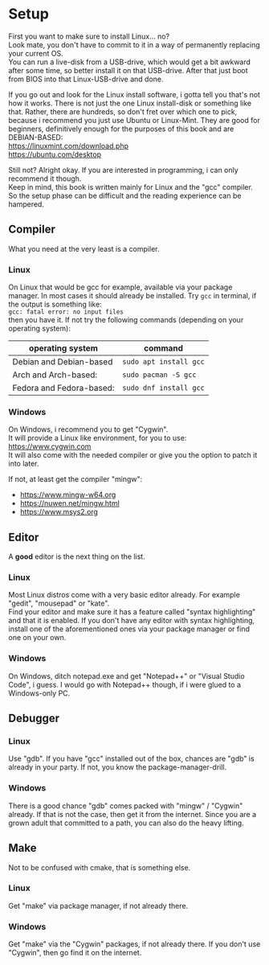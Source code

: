 # Setup

First you want to make sure to install Linux… no?  
Look mate, you don't have to commit to it in a way of permanently replacing your
current OS.  
You can run a live-disk from a USB-drive, which would get a bit awkward after
some time, so better install it on that USB-drive. After that just boot from
BIOS into that Linux-USB-drive and done.  
  
If you go out and look for the Linux install software, i gotta tell you that's
not how it works. There is not just the one Linux install-disk or
something like that. Rather, there are hundreds, so don't fret over which one to
pick, because i recommend you just use Ubuntu or Linux-Mint. They are good for
beginners, definitively enough for the purposes of this book and are
DEBIAN-BASED:  
<https://linuxmint.com/download.php>  
<https://ubuntu.com/desktop>  
  
Still not? Alright okay. If you are interested in programming, i can only
recommend it though.  
Keep in mind, this book is written mainly for Linux and the "gcc" compiler.  
So the setup phase can be difficult and the reading experience can be
hampered.  

## Compiler

What you need at the very least is a compiler.  

### Linux

On Linux that would be gcc for example, available via your package manager. In
most cases it should already be installed. Try `gcc` in terminal, if the
output is something like:  
`gcc: fatal error: no input files`  
then you have it. If not try the following commands (depending on your operating
system):  

| operating system         | command                |
|--------------------------|------------------------|
| Debian and Debian-based  | `sudo apt install gcc` |
| Arch and Arch-based:     | `sudo pacman -S gcc`   |
| Fedora and Fedora-based: | `sudo dnf install gcc` |

### Windows

On Windows, i recommend you to get "Cygwin".  
It will provide a Linux like environment, for you to use:  
<https://www.cygwin.com>  
It will also come with the needed compiler or give you the option to patch it
into later.  
  
If not, at least get the compiler "mingw":  
- <https://www.mingw-w64.org>
- <https://nuwen.net/mingw.html>
- <https://www.msys2.org>

## Editor

A **good** editor is the next thing on the list.  

### Linux

Most Linux distros come with a very basic editor already. For example "gedit",
"mousepad" or "kate".  
Find your editor and make sure it has a feature called "syntax highlighting"
and that it is enabled. If you don't have any editor with syntax highlighting,
install one of the aforementioned ones via your package manager or find one on
your own.  

### Windows

On Windows, ditch notepad.exe and get "Notepad++" or "Visual Studio Code", i
guess. I would go with Notepad++ though, if i were glued to a Windows-only PC.  

## Debugger

### Linux

Use "gdb". If you have "gcc" installed out of the box, chances are "gdb" is
already in your party. If not, you know the package-manager-drill.  

### Windows

There is a good chance "gdb" comes packed with "mingw" / "Cygwin" already. If
that is not the case, then get it from the internet. Since you are a grown
adult that committed to a path, you can also do the heavy lifting.  

## Make

Not to be confused with cmake, that is something else.  

### Linux

Get "make" via package manager, if not already there.  

### Windows

Get "make" via the "Cygwin" packages, if not already there. If you don't use
"Cygwin", then go find it on the internet.  
